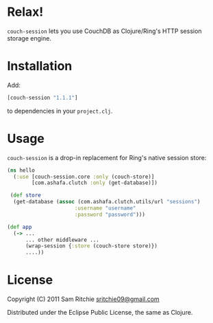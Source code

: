 Relax!
======

`couch-session` lets you use CouchDB as Clojure/Ring's HTTP session
storage engine.

Installation
============

Add:

```clojure
[couch-session "1.1.1"]
```

to dependencies in your `project.clj`.

Usage
=====

`couch-session` is a drop-in replacement for Ring's native session store:

```clojure
(ns hello
  (:use [couch-session.core :only (couch-store)]
        [com.ashafa.clutch :only (get-database)])

 (def store
  (get-database (assoc (com.ashafa.clutch.utils/url "sessions")
                      :username "username"
                      :password "password")))

(def app
  (-> ...
      ... other middleware ...
      (wrap-session {:store (couch-store store)})
      ....))
```

License
=======

Copyright (C) 2011 Sam Ritchie <sritchie09@gmail.com>

Distributed under the Eclipse Public License, the same as Clojure.

